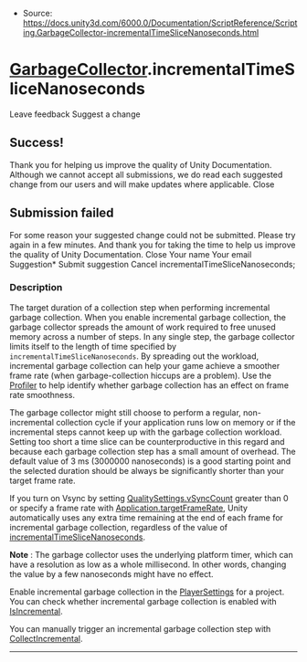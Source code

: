 * Source: https://docs.unity3d.com/6000.0/Documentation/ScriptReference/Scripting.GarbageCollector-incrementalTimeSliceNanoseconds.html

#  [GarbageCollector](https://docs.unity3d.com/6000.0/Documentation/ScriptReference/Scripting.GarbageCollector.html).incrementalTimeSliceNanoseconds
Leave feedback
Suggest a change
## Success!
Thank you for helping us improve the quality of Unity Documentation. Although we cannot accept all submissions, we do read each suggested change from our users and will make updates where applicable.
Close
## Submission failed
For some reason your suggested change could not be submitted. Please <a>try again</a> in a few minutes. And thank you for taking the time to help us improve the quality of Unity Documentation.
Close
Your name Your email Suggestion* Submit suggestion
Cancel
incrementalTimeSliceNanoseconds; 
### Description
The target duration of a collection step when performing incremental garbage collection.
When you enable incremental garbage collection, the garbage collector spreads the amount of work required to free unused memory across a number of steps. In any single step, the garbage collector limits itself to the length of time specified by `incrementalTimeSliceNanoseconds`. By spreading out the workload, incremental garbage collection can help your game achieve a smoother frame rate (when garbage-collection hiccups are a problem). Use the [Profiler](https://docs.unity3d.com/6000.0/Documentation/ScriptReference/Profiling.Profiler.html) to help identify whether garbage collection has an effect on frame rate smoothness.  
  
The garbage collector might still choose to perform a regular, non-incremental collection cycle if your application runs low on memory or if the incremental steps cannot keep up with the garbage collection workload. Setting too short a time slice can be counterproductive in this regard and because each garbage collection step has a small amount of overhead. The default value of 3 ms (3000000 nanoseconds) is a good starting point and the selected duration should be always be significantly shorter than your target frame rate.  
  
If you turn on Vsync by setting [QualitySettings.vSyncCount](https://docs.unity3d.com/6000.0/Documentation/ScriptReference/QualitySettings-vSyncCount.html) greater than 0 or specify a frame rate with [Application.targetFrameRate](https://docs.unity3d.com/6000.0/Documentation/ScriptReference/Application-targetFrameRate.html), Unity automatically uses any extra time remaining at the end of each frame for incremental garbage collection, regardless of the value of [incrementalTimeSliceNanoseconds](https://docs.unity3d.com/6000.0/Documentation/ScriptReference/Scripting.GarbageCollector-incrementalTimeSliceNanoseconds.html).  
  
**Note** : The garbage collector uses the underlying platform timer, which can have a resolution as low as a whole millisecond. In other words, changing the value by a few nanoseconds might have no effect.  
  
Enable incremental garbage collection in the [PlayerSettings](https://docs.unity3d.com/6000.0/Documentation/ScriptReference/PlayerSettings.html) for a project. You can check whether incremental garbage collection is enabled with [IsIncremental](https://docs.unity3d.com/6000.0/Documentation/ScriptReference/Scripting.GarbageCollector.IsIncremental.html).  
  
You can manually trigger an incremental garbage collection step with [CollectIncremental](https://docs.unity3d.com/6000.0/Documentation/ScriptReference/Scripting.GarbageCollector.CollectIncremental.html). 
* * *
